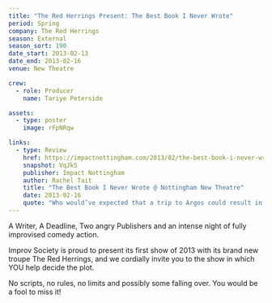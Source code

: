 ```yaml
---
title: "The Red Herrings Present: The Best Book I Never Wrote"
period: Spring
company: The Red Herrings
season: External
season_sort: 190
date_start: 2013-02-13
date_end: 2013-02-16
venue: New Theatre

crew:
  - role: Producer
    name: Tariye Peterside

assets:
  - type: poster
    image: rFpNRqw

links:
  - type: Review
    href: https://impactnottingham.com/2013/02/the-best-book-i-never-wrote-nottingham-new-theatre/
    snapshot: VqJk5
    publisher: Impact Nottingham
    author: Rachel Tait
    title: "The Best Book I Never Wrote @ Nottingham New Theatre"
    date: 2013-02-16
    quote: "Who would’ve expected that a trip to Argos could result in mass murder? There are so many twists and turns in this production that I would recommend it to all. Whatever your comedic preference, the adaptability of this performance ensures there is a laugh out loud moment for every member of the audience."
---
```


A Writer, A Deadline, Two angry Publishers and an intense night of fully improvised comedy action. 

Improv Society is proud to present its first show of 2013 with its brand new troupe The Red Herrings, and we cordially invite you to the show in which YOU help decide the plot.

No scripts, no rules, no limits and possibly some falling over. You would be a fool to miss it!